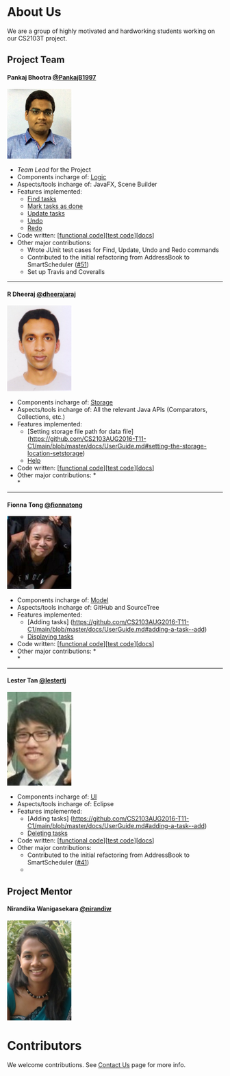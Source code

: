 # About Us

We are a group of highly motivated and hardworking students working on our CS2103T project.

## Project Team

#### Pankaj Bhootra [@PankajB1997](https://github.com/PankajB1997)

<img src="images/PankajBhootra.JPG" width="150">

* *Team Lead* for the Project
* Components incharge of: [Logic](https://github.com/CS2103AUG2016-T11-C1/main/blob/ui_changes/docs/DeveloperGuide.md#logic-component)
* Aspects/tools incharge of: JavaFX, Scene Builder 
* Features implemented:
  *  [Find tasks](https://github.com/CS2103AUG2016-T11-C1/main/blob/master/docs/UserGuide.md#searching-for-tasks--find)
  *  [Mark tasks as done](https://github.com/CS2103AUG2016-T11-C1/main/blob/master/docs/UserGuide.md#marking-a-task-as-complete--done)
  *  [Update tasks](https://github.com/CS2103AUG2016-T11-C1/main/blob/master/docs/UserGuide.md#updating-a-task--update)
  *  [Undo](https://github.com/CS2103AUG2016-T11-C1/main/blob/master/docs/UserGuide.md#undo-previous-actions-undo)
  *  [Redo](https://github.com/CS2103AUG2016-T11-C1/main/blob/master/docs/UserGuide.md#redo-previous-actions-redo)
* Code written: [[functional code](https://github.com/CS2103AUG2016-T11-C1/main/blob/master/collated/main/A0144919W.md)][[test code](https://github.com/CS2103AUG2016-T11-C1/main/blob/master/collated/test/A0144919W.md)][[docs](https://github.com/CS2103AUG2016-T11-C1/main/blob/master/collated/docs/A0144919W.md)]
* Other major contributions:
  *  Wrote JUnit test cases for Find, Update, Undo and Redo commands
  *  Contributed to the initial refactoring from AddressBook to SmartScheduler ([#51](https://github.com/CS2103AUG2016-T11-C1/main/pull/51))
  *  Set up Travis and Coveralls

-----

#### R Dheeraj [@dheerajaraj](https://github.com/dheerajaraj)

<img src="images/RDheeraj.jpg" width="150">

* Components incharge of: [Storage](https://github.com/CS2103AUG2016-T11-C1/main/blob/ui_changes/docs/DeveloperGuide.md#storage-component)
* Aspects/tools incharge of: All the relevant Java APIs (Comparators, Collections, etc.)
* Features implemented:
  *  [Setting storage file path for data file]
(https://github.com/CS2103AUG2016-T11-C1/main/blob/master/docs/UserGuide.md#setting-the-storage-location-setstorage)
  *  [Help](https://github.com/CS2103AUG2016-T11-C1/main/blob/master/docs/UserGuide.md#viewing-help--help)
* Code written: [[functional code](https://github.com/CS2103AUG2016-T11-C1/main/blob/master/collated/main/A0135769N.md)][[test code](https://github.com/CS2103AUG2016-T11-C1/main/blob/master/collated/test/A0135769N.md)][[docs](https://github.com/CS2103AUG2016-T11-C1/main/blob/master/collated/docs/A0135769N.md)]
* Other major contributions:
  *  
  *  

-----

#### Fionna Tong [@fionnatong](https://github.com/fionnatong)

<img src="images/FionnaTong.jpeg" width="150">

* Components incharge of: [Model](https://github.com/CS2103AUG2016-T11-C1/main/blob/ui_changes/docs/DeveloperGuide.md#model-component)
* Aspects/tools incharge of: GitHub and SourceTree
* Features implemented:
  *  [Adding tasks] (https://github.com/CS2103AUG2016-T11-C1/main/blob/master/docs/UserGuide.md#adding-a-task--add)
  *  [Displaying tasks](https://github.com/CS2103AUG2016-T11-C1/main/blob/master/docs/UserGuide.md#displaying-tasks--show)
* Code written: [[functional code](https://github.com/CS2103AUG2016-T11-C1/main/blob/master/collated/main/A0142102E.md)][[test code](https://github.com/CS2103AUG2016-T11-C1/main/blob/master/collated/test/A0142102E.md)][[docs](https://github.com/CS2103AUG2016-T11-C1/main/blob/master/collated/docs/A0142102E.md)]
* Other major contributions:
  *  
  *  

-----

#### Lester Tan [@lestertj](https://github.com/lestertj)

<img src="images/LesterTan.jpg" width="150">

* Components incharge of: [UI](https://github.com/CS2103AUG2016-T11-C1/main/blob/ui_changes/docs/DeveloperGuide.md#ui-component)
* Aspects/tools incharge of: Eclipse
* Features implemented:
  *  [Adding tasks] (https://github.com/CS2103AUG2016-T11-C1/main/blob/master/docs/UserGuide.md#adding-a-task--add)
  *  [Deleting tasks](https://github.com/CS2103AUG2016-T11-C1/main/blob/master/docs/UserGuide.md#deleting-a-task--delete)
* Code written: [[functional code](https://github.com/CS2103AUG2016-T11-C1/main/blob/master/collated/main/A0146107M.md)][[test code](https://github.com/CS2103AUG2016-T11-C1/main/blob/master/collated/test/A0146107M.md)][[docs](https://github.com/CS2103AUG2016-T11-C1/main/blob/master/collated/docs/A0146107M.md)]
* Other major contributions:
  *  Contributed to the initial refactoring from AddressBook to SmartScheduler ([#41](https://github.com/CS2103AUG2016-T11-C1/main/pull/41))
  *  

## Project Mentor
 
#### Nirandika Wanigasekara [@nirandiw](https://github.com/nirandiw)

<img src="images/ProjectMentor.JPG" width="150">


# Contributors

We welcome contributions. See [Contact Us](ContactUs.md) page for more info.
